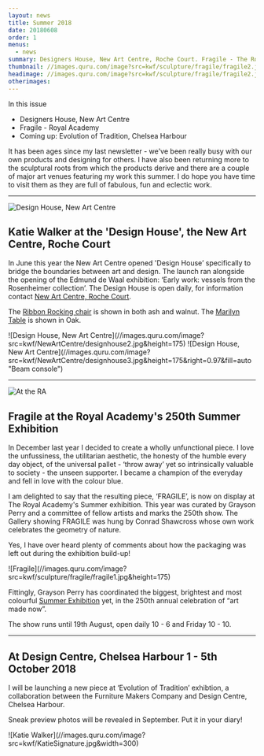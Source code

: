 ```yaml
---
layout: news
title: Summer 2018
date: 20180608
order: 1
menus:
  - news
summary: Designers House, New Art Centre, Roche Court. Fragile - The Royal Academy Summer Exhibition. Evolution of Tradition at Chelsea Harbour
thumbnail: //images.quru.com/image?src=kwf/sculpture/fragile/fragile2.jpg&right=0.84688&left=0.17813&width=175&height=175
headimage: //images.quru.com/image?src=kwf/sculpture/fragile/fragile2.jpg&fill=auto
otherimages:
---
```

In this issue


* Designers House, New Art Centre
* Fragile - Royal Academy
* Coming up: Evolution of Tradition, Chelsea Harbour

It has been ages since my last newsletter - we've been really busy with our own products and designing for others. I have also been returning more to the sculptural roots from which the products derive and there are a couple of major art venues featuring my work this summer. I do hope you have time to visit them as they are full of fabulous, fun and eclectic work.



* * * * *

<img class="post-title gallery_image" alt="Design House, New Art Centre" src="//images.quru.com/image?src=kwf/NewArtCentre/designhouse1.jpg&strip=1fill=auto&width=342" srcset="//images.quru.com/image?src=kwf/NewArtCentre/designhouse1.jpg&strip=1&fill=auto&width=342 360w, //images.quru.com/image?src=kwf/NewArtCentre/designhouse1.jpg&strip=1&fill=auto&width=770 800w,  //images.quru.com/image?src=kwf/NewArtCentre/designhouse1.jpg&strip=1&fill=auto&width=1440 2x">

## Katie Walker at the 'Design House', the New Art Centre, Roche Court

In June this year the New Art Centre opened 'Design House’ specifically to bridge the boundaries between art and design. The launch ran alongside the opening of the Edmund de Waal exhibition: ‘Early work: vessels from the Rosenheimer collection’. The Design House is open daily, for information contact [New Art Centre, Roche Court](https://sculpture.uk.com/visit/). 

The [Ribbon Rocking chair](/work/ribbonrocker.html) is shown in both ash and walnut. The [Marilyn Table](/work/marilyn.html) is shown in Oak.



<div class="actual_size" markdown="1">
![Design House, New Art Centre](//images.quru.com/image?src=kwf/NewArtCentre/designhouse2.jpg&height=175)
![Design House, New Art Centre](//images.quru.com/image?src=kwf/NewArtCentre/designhouse3.jpg&height=175&right=0.97&fill=auto "Beam console")
</div>


* * * * *

<img class="post-title gallery_image" alt="At the RA" src="//images.quru.com/image?src=kwf/sculpture/RA.jpg&strip=1&width=342" srcset="//images.quru.com/image?src=kwf/sculpture/RA.jpg&strip=1&width=342 360w, //images.quru.com/image?src=kwf/sculpture/RA.jpg&strip=1&width=770 800w,  //images.quru.com/image?src=kwf/sculpture/RA.jpg&strip=1&width=1440 2x">

## Fragile at the Royal Academy's 250th Summer Exhibition

In December last year I decided to create a wholly unfunctional piece. I love the unfussiness, the utilitarian aesthetic, the honesty of the humble every day object, of the universal pallet - ‘throw away’ yet so intrinsically valuable to society - the unseen supporter. I became a champion of the everyday and fell in love with the colour blue.

I am delighted to say that the resulting piece, ‘FRAGILE’, is now on display at The Royal Academy's Summer exhibition. This year was curated by Grayson Perry and a committee of fellow artists and marks the 250th show. The Gallery showing FRAGILE was hung by Conrad Shawcross whose own work celebrates the geometry of nature.

Yes, I have over heard plenty of comments about how the packaging was left out during the exhibition build-up!

<div class="actual_size" markdown="1">
![Fragile](//images.quru.com/image?src=kwf/sculpture/fragile/fragile1.jpg&height=175)
</div>



Fittingly, Grayson Perry has coordinated the biggest, brightest and most colourful [Summer Exhibition](https://www.royalacademy.org.uk/exhibition/summer-exhibition-2018) yet, in the 250th annual celebration of “art made now”.

The show runs until 19th August, open daily 10 - 6 and Friday 10 - 10.

* * * * *


## At Design Centre, Chelsea Harbour 1 - 5th October 2018

I will be launching a new piece at ‘Evolution of Tradition’ exhibtion, a collaboration between the Furniture Makers Company and Design Centre, Chelsea Harbour.

Sneak preview photos will be revealed in September. Put it in your diary!





<div class="actual_size" markdown="1"> ![Katie Walker](//images.quru.com/image?src=kwf/KatieSignature.jpg&width=300)
</div>
